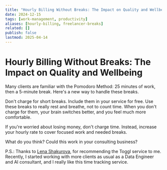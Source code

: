 ```yaml
---
title: "Hourly Billing Without Breaks: The Impact on Quality and Wellbeing"
date: 2024-12-15
tags: [work-management, productivity]
aliases: [hourly-billing, freelancer-breaks]
related: []
publish: false
lastmod: 2025-04-14
---
```


# Hourly Billing Without Breaks: The Impact on Quality and Wellbeing

Many clients are familiar with the Pomodoro Method: 25 minutes of work, then a 5-minute break. Here's a new way to handle these breaks.

Don't charge for short breaks. Include them in your service for free. Use these breaks to really rest and breathe, not to count time. When you don't charge for them, your brain switches better, and you feel much more comfortable.

If you're worried about losing money, don't charge time. Instead, increase your hourly rate to cover focused work and needed breaks.

What do you think? Could this work in your consulting business?

P.S.: Thanks to [Lena Shakurova](https://www.linkedin.com/in/lena-shakurova/), for recommending the Toggl service to me. Recently, I started working with more clients as usual as a Data Engineer and AI consultant, and I really like this time tracking service.
